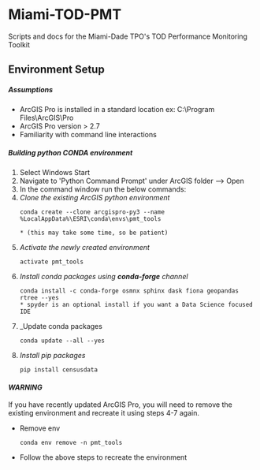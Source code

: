 # Miami-TOD-PMT
Scripts and docs for the Miami-Dade TPO's TOD Performance Monitoring Toolkit

## Environment Setup
##### Assumptions
- ArcGIS Pro is installed in a standard location
    ex: C:\Program Files\ArcGIS\Pro
- ArcGIS Pro version > 2.7
- Familiarity with command line interactions

##### Building python CONDA environment
1) Select Windows Start 
2) Navigate to 'Python Command Prompt' under ArcGIS folder --> Open
3) In the command window run the below commands:
4) _Clone the existing ArcGIS python environment_
    ``` 
    conda create --clone arcgispro-py3 --name %LocalAppData%\ESRI\conda\envs\pmt_tools
    
    * (this may take some time, so be patient)
    ```
4) _Activate the newly created environment_
    ```
    activate pmt_tools
    ```
5) _Install conda packages using **conda-forge** channel_
    ```
    conda install -c conda-forge osmnx sphinx dask fiona geopandas rtree --yes
    * spyder is an optional install if you want a Data Science focused IDE
    ```
6) _Update conda packages
   ```
   conda update --all --yes
   ```
7) _Install pip packages_
    ```
    pip install censusdata
    ```

#### _WARNING_
If you have recently updated ArcGIS Pro, you will need to remove the existing environment and recreate it using 
steps 4-7 again. 
- Remove env
    ```
    conda env remove -n pmt_tools
    ```
- Follow the above steps to recreate the environment

        
        
